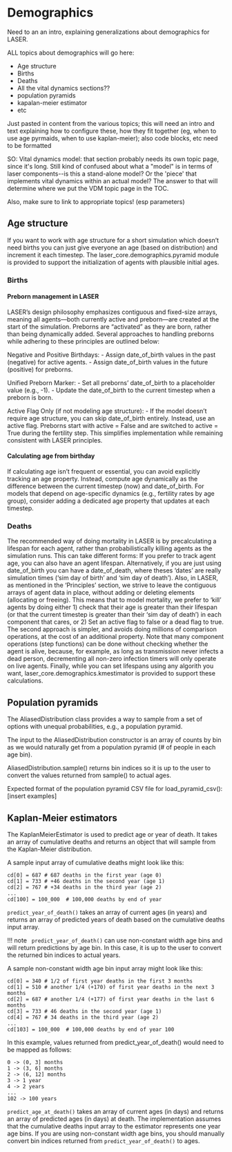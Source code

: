 # Demographics

Need to an an intro, explaining generalizations about demographics for LASER.

ALL topics about demographics will go here:

- Age structure
- Births
- Deaths
- All the vital dynamics sections??
- population pyramids
- kapalan-meier estimator
- etc

Just pasted in content from the various topics; this will need an intro and text explaining how to configure these, how they fit together (eg, when to use age pyrmaids, when to use kaplan-meier); also code blocks, etc need to be formatted

SO: Vital dynamics model: that section probably needs its own topic page, since it's long. Still kind of confused about what a "model" is in terms of laser components--is this a stand-alone model? Or the 'piece' that implements vital dynamics within an actual model? The answer to that will determine where we put the VDM topic page in the TOC.

Also, make sure to link to appropriate topics! (esp parameters)

## Age structure

If you want to work with age structure for a short simulation which doesn’t need births you can just give everyone an age (based on distribution) and increment it each timestep. The laser_core.demographics.pyramid module is provided to support the initialization of agents with plausible initial ages.

### Births

#### Preborn management in LASER

LASER’s design philosophy emphasizes contiguous and fixed-size arrays, meaning all agents—both currently active and preborn—are created at the start of the simulation. Preborns are “activated” as they are born, rather than being dynamically added. Several approaches to handling preborns while adhering to these principles are outlined below:

Negative and Positive Birthdays: - Assign date_of_birth values in the past (negative) for active agents. - Assign date_of_birth values in the future (positive) for preborns.

Unified Preborn Marker: - Set all preborns’ date_of_birth to a placeholder value (e.g., -1). - Update the date_of_birth to the current timestep when a preborn is born.

Active Flag Only (if not modeling age structure): - If the model doesn’t require age structure, you can skip date_of_birth entirely. Instead, use an active flag. Preborns start with active = False and are switched to active = True during the fertility step. This simplifies implementation while remaining consistent with LASER principles.

#### Calculating age from birthday

If calculating age isn’t frequent or essential, you can avoid explicitly tracking an age property. Instead, compute age dynamically as the difference between the current timestep (now) and date_of_birth. For models that depend on age-specific dynamics (e.g., fertility rates by age group), consider adding a dedicated age property that updates at each timestep.

### Deaths

The recommended way of doing mortality in LASER is by precalculating a lifespan for each agent, rather than probabilistically killing agents as the simulation runs. This can take different forms: If you prefer to track agent age, you can also have an agent lifespan. Alternatively, if you are just using date_of_birth you can have a date_of_death, where theses ‘dates’ are really simulation times (‘sim day of birth’ and ‘sim day of death’). Also, in LASER, as mentioned in the ‘Principles’ section, we strive to leave the contiguous arrays of agent data in place, without adding or deleting elements (allocating or freeing). This means that to model mortality, we prefer to ‘kill’ agents by doing either 1) check that their age is greater than their lifespan (or that the current timestep is greater than their ‘sim day of death’) in each component that cares, or 2) Set an active flag to false or a dead flag to true. The second approach is simpler, and avoids doing millions of comparison operations, at the cost of an additional property. Note that many component operations (step functions) can be done without checking whether the agent is alive, because, for example, as long as transmission never infects a dead person, decrementing all non-zero infection timers will only operate on live agents. Finally, while you can set lifespans using any algorith you want, laser_core.demographics.kmestimator is provided to support these calculations.


## Population pyramids

The AliasedDistribution class provides a way to sample from a set of options with unequal probabilities, e.g., a population pyramid.

The input to the AliasedDistribution constructor is an array of counts by bin as we would naturally get from a population pyramid (# of people in each age bin).

AliasedDistribution.sample() returns bin indices so it is up to the user to convert the values returned from sample() to actual ages.

Expected format of the population pyramid CSV file for load_pyramid_csv(): [insert examples]


## Kaplan-Meier estimators

The KaplanMeierEstimator is used to predict age or year of death. It takes an array of cumulative deaths and returns an object that will sample from the Kaplan-Meier distribution.

A sample input array of cumulative deaths might look like this:

```
cd[0] = 687 # 687 deaths in the first year (age 0)
cd[1] = 733 # +46 deaths in the second year (age 1)
cd[2] = 767 # +34 deaths in the third year (age 2)
...
cd[100] = 100_000  # 100,000 deaths by end of year
```

`predict_year_of_death()` takes an array of current ages (in years) and returns an array of predicted years of death based on the cumulative deaths input array.

!!! note
    ` predict_year_of_death()` can use non-constant width age bins and will return predictions by age bin. In this case, it is up to the user to convert the returned bin indices to actual years.

A sample non-constant width age bin input array might look like this:

```
cd[0] = 340 # 1/2 of first year deaths in the first 3 months
cd[1] = 510 # another 1/4 (+170) of first year deaths in the next 3 months
cd[2] = 687 # another 1/4 (+177) of first year deaths in the last 6 months
cd[3] = 733 # 46 deaths in the second year (age 1)
cd[4] = 767 # 34 deaths in the third year (age 2)
...
cd[103] = 100_000  # 100,000 deaths by end of year 100
```

In this example, values returned from predict_year_of_death() would need to be mapped as follows:

```
0 -> (0, 3] months
1 -> (3, 6] months
2 -> (6, 12] months
3 -> 1 year
4 -> 2 years
...
102 -> 100 years
```

`predict_age_at_death()` takes an array of current ages (in days) and returns an array of predicted ages (in days) at death. The implementation assumes that the cumulative deaths input array to the estimator represents one year age bins. If you are using non-constant width age bins, you should manually convert bin indices returned from `predict_year_of_death()` to ages.